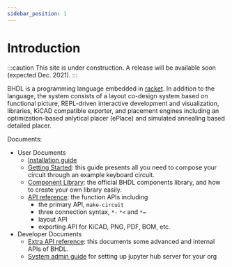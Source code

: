 ```yaml
---
sidebar_position: 1
---
```


# Introduction

<!-- BHDL: A Programming Language and System for making PCBs -->

<!-- This is the index page of BHDL documents. -->

:::caution
This site is under construction. A release will be available soon (expected Dec. 2021).
:::

BHDL is a programming language embedded in
[racket](https://racket-lang.org/). In addition to the language, the system
consists of a layout co-design system based on functional picture, REPL-driven
interactive development and visualization, libraries, KiCAD compatible exporter,
and placement engines including an optimization-based anlytical placer (ePlace)
and simulated annealing based detailed placer.

<!-- The online demo server can be found at https://lihebi.xyz. Currently it supports authorized users signing via GitHub OAuth. Contact us (at hebi@lihebi.com) for user account. -->

Documents:

- User Documents
  - [Installation guide](guides/install)
  - [Getting Started](guides/getting-started): this guide presents all you need to compose your circuit through an example keyboard circuit.
  - [Component Library](reference/library): the official BHDL components library, and how to create your own library easily.
  - [API reference](reference/api): the function APIs including
    - the primary API, `make-circuit`
    - three connection syntax, `*-` `*<` and `*=`
    - layout API
    - exporting API for KiCAD, PNG, PDF, BOM, etc.
- Developer Documents
  - [Extra API reference](reference/extra): this documents some advanced and internal APIs of BHDL.
  - [System admin guide](reference/admin) for setting up jupyter hub server for your org
